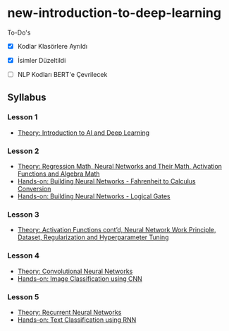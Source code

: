 # new-introduction-to-deep-learning

To-Do's

- [x] Kodlar Klasörlere Ayrıldı
- [x] İsimler Düzeltildi
- [ ] NLP Kodları BERT'e Çevrilecek


## Syllabus

### Lesson 1
- [Theory: Introduction to AI and Deep Learning]()

### Lesson 2
- [Theory: Regression Math, Neural Networks and Their Math, Activation Functions and Algebra Math]()
- [Hands-on: Building Neural Networks - Fahrenheit to Calculus Conversion](https://github.com/gaih/new-introduction-to-deep-learning/blob/main/Day%202%20-%20Simple%20NN%20Math/Day2_Simple_NN_Math_Fahrenheit_Celcius_Conversion.ipynb)
- [Hands-on: Building Neural Networks - Logical Gates](https://github.com/gaih/new-introduction-to-deep-learning/blob/main/Day%202%20-%20Simple%20NN%20Math/Day2_Simple_NN_Math_Logical_Gates.ipynb)

### Lesson 3
- [Theory: Activation Functions cont’d, Neural Network Work Principle, Dataset, Regularization and Hyperparameter Tuning]()

### Lesson 4
- [Theory: Convolutional Neural Networks]()
- [Hands-on: Image Classification using CNN](https://github.com/gaih/new-introduction-to-deep-learning/blob/main/Day%204-%20Image%20Processing/Day4_Image_Processing_Cifar10.ipynb)

### Lesson 5
- [Theory: Recurrent Neural Networks]()
- [Hands-on: Text Classification using RNN](https://github.com/gaih/new-introduction-to-deep-learning/blob/main/Day%205%20-%20Natural%20Language%20Processing/Day5_Natural_Language_Processing_Movie_Review.ipynb)

